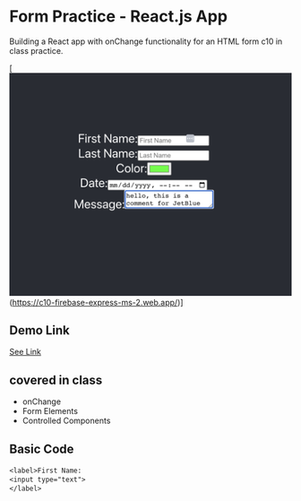 # Form Practice - React.js App
Building a React app with onChange functionality for an HTML form c10 in class practice.

[![screen shot](./public/images/Screenshot%202023-04-17%20at%204.32.31%20PM.png)(https://c10-firebase-express-ms-2.web.app/)]

## Demo Link
[See Link](https://c10-firebase-express-ms-2.web.app)


## covered in class
* onChange
* Form Elements
* Controlled Components

## Basic Code
```
<label>First Name:
<input type="text">
</label>
```